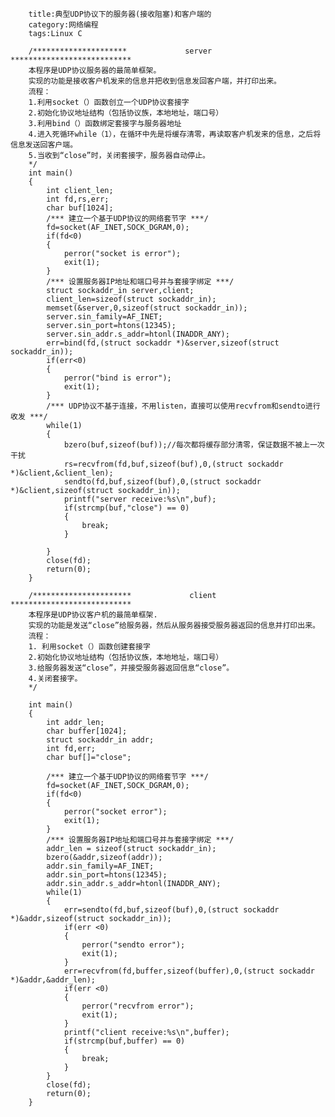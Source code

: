 		title:典型UDP协议下的服务器(接收阻塞)和客户端的
		category:网络编程
		tags:Linux C

		/*********************             server                  ***************************
		本程序是UDP协议服务器的最简单框架。
		实现的功能是接收客户机发来的信息并把收到信息发回客户端，并打印出来。
		流程：
		1.利用socket（）函数创立一个UDP协议套接字
		2.初始化协议地址结构（包括协议族，本地地址，端口号）
		3.利用bind（）函数绑定套接字与服务器地址
		4.进入死循环while（1），在循环中先是将缓存清零，再读取客户机发来的信息，之后将信息发送回客户端。
		5.当收到“close”时，关闭套接字，服务器自动停止。
		*/
		int main()
		{
			int client_len;
			int fd,rs,err;
			char buf[1024];
			/*** 建立一个基于UDP协议的网络套节字 ***/
			fd=socket(AF_INET,SOCK_DGRAM,0);
			if(fd<0)
			{
				perror("socket is error");
				exit(1);
			}
			/*** 设置服务器IP地址和端口号并与套接字绑定 ***/
			struct sockaddr_in server,client;
			client_len=sizeof(struct sockaddr_in);
			memset(&server,0,sizeof(struct sockaddr_in));
			server.sin_family=AF_INET;
			server.sin_port=htons(12345);
			server.sin_addr.s_addr=htonl(INADDR_ANY);
			err=bind(fd,(struct sockaddr *)&server,sizeof(struct sockaddr_in));
			if(err<0)
			{
				perror("bind is error");
				exit(1);
			}
			/*** UDP协议不基于连接，不用listen，直接可以使用recvfrom和sendto进行收发 ***/
			while(1)
			{
			 	bzero(buf,sizeof(buf));//每次都将缓存部分清零，保证数据不被上一次干扰
			 	rs=recvfrom(fd,buf,sizeof(buf),0,(struct sockaddr *)&client,&client_len);
			 	sendto(fd,buf,sizeof(buf),0,(struct sockaddr *)&client,sizeof(struct sockaddr_in));
			 	printf("server receive:%s\n",buf);
			 	if(strcmp(buf,"close") == 0)
			 	{
			 		break;
			 	}

			}
			close(fd);
			return(0);
		}

		/**********************             client                  ***************************
		本程序是UDP协议客户机的最简单框架.
		实现的功能是发送“close”给服务器，然后从服务器接受服务器返回的信息并打印出来。
		流程：
		1. 利用socket（）函数创建套接字
		2.初始化协议地址结构（包括协议族，本地地址，端口号）
		3.给服务器发送“close”，并接受服务器返回信息“close”。
		4.关闭套接字。
		*/

		int main()
		{
			int addr_len;
			char buffer[1024];
			struct sockaddr_in addr;
			int fd,err;
			char buf[]="close";

			/*** 建立一个基于UDP协议的网络套节字 ***/
			fd=socket(AF_INET,SOCK_DGRAM,0);
			if(fd<0)
			{
				perror("socket error");
				exit(1);
			}
			/*** 设置服务器IP地址和端口号并与套接字绑定 ***/
			addr_len = sizeof(struct sockaddr_in);
			bzero(&addr,sizeof(addr));
			addr.sin_family=AF_INET;
			addr.sin_port=htons(12345);
			addr.sin_addr.s_addr=htonl(INADDR_ANY);
			while(1)
			{
				err=sendto(fd,buf,sizeof(buf),0,(struct sockaddr *)&addr,sizeof(struct sockaddr_in));
				if(err <0)
				{
					perror("sendto error");
					exit(1);
				}
				err=recvfrom(fd,buffer,sizeof(buffer),0,(struct sockaddr *)&addr,&addr_len);
				if(err <0)
				{
					perror("recvfrom error");
					exit(1);
				}
				printf("client receive:%s\n",buffer);
				if(strcmp(buf,buffer) == 0)
			 	{
			 		break;
			 	}
			}
			close(fd);
			return(0);
		}	 	

